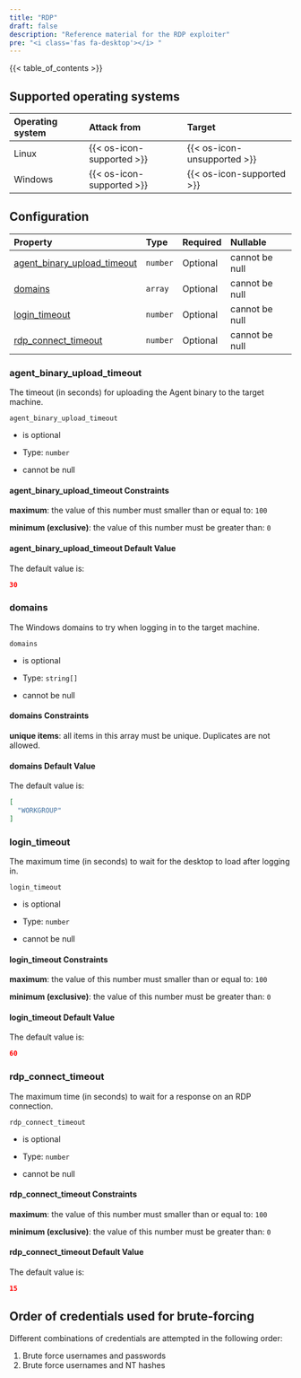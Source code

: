 ```yaml
---
title: "RDP"
draft: false
description: "Reference material for the RDP exploiter"
pre: "<i class='fas fa-desktop'></i> "
---
```


{{< table_of_contents >}}

## Supported operating systems

| Operating system | Attack from                 | Target                      |
| :--------------- | :-------------------------- | :-------------------------- |
| Linux            | {{< os-icon-supported >}}   | {{< os-icon-unsupported >}} |
| Windows          | {{< os-icon-supported >}}   | {{< os-icon-supported >}}   |

## Configuration

<!--
This documentation was autogenerated by passing the plugin's config-schema.json
through https://github.com/adobe/jsonschema2md. It was then modified by hand to
remove extraneous information.
-->

| Property                                                       | Type     | Required | Nullable       |
| :------------------------------------------------------------- | :------- | :------- | :------------- |
| [agent\_binary\_upload\_timeout](#agent_binary_upload_timeout) | `number` | Optional | cannot be null |
| [domains](#domains)                                            | `array`  | Optional | cannot be null |
| [login\_timeout](#login_timeout)                               | `number` | Optional | cannot be null |
| [rdp\_connect\_timeout](#rdp_connect_timeout)                  | `number` | Optional | cannot be null |

### agent\_binary\_upload\_timeout

The timeout (in seconds) for uploading the Agent binary to the target machine.

`agent_binary_upload_timeout`

* is optional

* Type: `number`

* cannot be null

#### agent\_binary\_upload\_timeout Constraints

**maximum**: the value of this number must smaller than or equal to: `100`

**minimum (exclusive)**: the value of this number must be greater than: `0`

#### agent\_binary\_upload\_timeout Default Value

The default value is:

```json
30
```

### domains

The Windows domains to try when logging in to the target machine.

`domains`

* is optional

* Type: `string[]`

* cannot be null

#### domains Constraints

**unique items**: all items in this array must be unique. Duplicates are not allowed.

#### domains Default Value

The default value is:

```json
[
  "WORKGROUP"
]
```

### login\_timeout

The maximum time (in seconds) to wait for the desktop to load after logging in.

`login_timeout`

* is optional

* Type: `number`

* cannot be null

#### login\_timeout Constraints

**maximum**: the value of this number must smaller than or equal to: `100`

**minimum (exclusive)**: the value of this number must be greater than: `0`

#### login\_timeout Default Value

The default value is:

```json
60
```

### rdp\_connect\_timeout

The maximum time (in seconds) to wait for a response on an RDP connection.

`rdp_connect_timeout`

* is optional

* Type: `number`

* cannot be null

#### rdp\_connect\_timeout Constraints

**maximum**: the value of this number must smaller than or equal to: `100`

**minimum (exclusive)**: the value of this number must be greater than: `0`

#### rdp\_connect\_timeout Default Value

The default value is:

```json
15
```

## Order of credentials used for brute-forcing

Different combinations of credentials are attempted in the following order:

1. Brute force usernames and passwords
1. Brute force usernames and NT hashes
